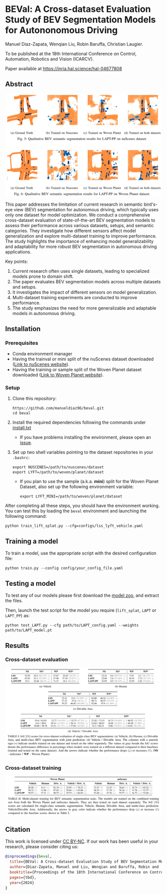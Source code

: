 # BEVal: A Cross-dataset Evaluation Study of BEV Segmentation Models for Autononomous Driving

Manuel Diaz-Zapata, Wenqian Liu, Robin Baruffa, Christian Laugier.

To be published at the 18th International Conference on Control, Automation, Robotics and Vision (ICARCV).

Paper available at https://inria.hal.science/hal-04677808


## Abstract

![ReadmeFig](figures/comparison.png)

This paper addresses the limitation of current research in semantic bird's-eye view (BEV) segmentation for autonomous driving, which typically uses only one dataset for model optimization. We conduct a comprehensive cross-dataset evaluation of state-of-the-art BEV segmentation models to assess their performance across various datasets, setups, and semantic categories. They investigate how different sensors affect model generalization and explore multi-dataset training to improve performance. The study highlights the importance of enhancing model generalizability and adaptability for more robust BEV segmentation in autonomous driving applications.

Key points:

1. Current research often uses single datasets, leading to specialized models prone to domain shift.
2. The paper evaluates BEV segmentation models across multiple datasets and setups.
3. It investigates the impact of different sensors on model generalization.
4. Multi-dataset training experiments are conducted to improve performance.
5. The study emphasizes the need for more generalizable and adaptable models in autonomous driving.

## Installation

### Prerequisites

- Conda environment manager
- Having the trainval or mini split of the nuScenes dataset downloaded ([Link to nuScenes website](https://www.nuscenes.org/nuscenes#download)). 
- Having the training or sample split of the Woven Planet dataset downloaded ([Link to Woven Planet website](https://woven.toyota/en/perception-dataset/)). 

### Setup

1. Clone this repository:
   ```
   https://github.com/manueldiaz96/beval.git
   cd beval
   ```
2. Install the required dependencies following the commands under [install.txt](install.txt)
   - If you have problems installing the environment, please open an [issue](https://github.com/manueldiaz96/beval/issues).
     
3. Set up two shell variables pointing to the dataset repositories in your `.bashrc`:
   ```
   export NUSCENES=/path/to/nuscenes/dataset
   export LYFT=/path/to/woven/planet/dataset
   ```
   - If you plan to use the sample (a.k.a. **mini**) split for the Woven Planet Dataset, also set up the following environment variable:
     ```
     export LYFT_MINI=/path/to/woven/planet/dataset
     ``` 

After completing all these steps, you should have the environment working. You can test this by loading the `beval` environment and launching the following command:

```
python train_lift_splat.py --cfg=configs/lss_lyft_vehicle.yaml
```

## Training a model

To train a model, use the appropriate script with the desired configuration file:

```
python train.py --config config/your_config_file.yaml
```

## Testing a model

To test any of our models please first download the [model zoo](https://drive.google.com/file/d/1_CIjZjkyo3Yos0B8e5_gmlrA_HsKYgek/view?usp=sharing), and extract the files.

Then, launch the test script for the model you require (`lift_splat`, `LAPT` or `LAPT_PP`) as:

```
python test_LAPT.py --cfg path/to/LAPT_config.yaml --weights path/to/LAPT_model.pt
```

## Results

### Cross-dataset evaluation

![CrossEvalFig](figures/results_cross_eval.png)

### Cross-dataset training

![CrossTrainFig](figures/results_cross_training.png)

## Citation

This work is licensed under [CC BY-NC](LICENSE). If our work has been useful in your research, please consider citing us:

```bibtex
@inproceedings{beval,
  title={BEVal: A Cross-dataset Evaluation Study of BEV Segmentation Models for Autononomous Driving},
  author={Diaz-Zapata, Manuel and Liu, Wenqian and Baruffa, Robin and  Laugier, Christian},
  booktitle={Proceedings of the 18th International Conference on Control, Automation, Robotics and Vision (ICARCV)},
  pages={tbd},
  year={2024}
}

```
